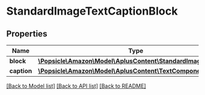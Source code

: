 # StandardImageTextCaptionBlock

## Properties
Name | Type | Description | Notes
------------ | ------------- | ------------- | -------------
**block** | [**\Popsicle\Amazon\Model\AplusContent\StandardImageTextBlock**](StandardImageTextBlock.md) |  | [optional] 
**caption** | [**\Popsicle\Amazon\Model\AplusContent\TextComponent**](TextComponent.md) |  | [optional] 

[[Back to Model list]](../../README.md#documentation-for-models) [[Back to API list]](../../README.md#documentation-for-api-endpoints) [[Back to README]](../../README.md)

